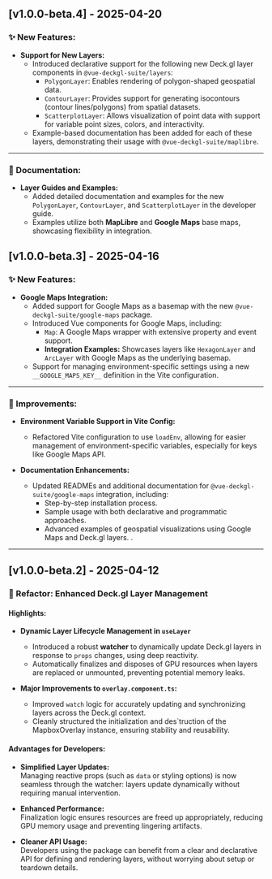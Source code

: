 ## [v1.0.0-beta.4] - 2025-04-20

### ✨ New Features:

- **Support for New Layers:**
  - Introduced declarative support for the following new Deck.gl layer components in `@vue-deckgl-suite/layers`:
    - `PolygonLayer`: Enables rendering of polygon-shaped geospatial data.
    - `ContourLayer`: Provides support for generating isocontours (contour lines/polygons) from spatial datasets.
    - `ScatterplotLayer`: Allows visualization of point data with support for variable point sizes, colors, and interactivity.
  - Example-based documentation has been added for each of these layers, demonstrating their usage with `@vue-deckgl-suite/maplibre`.

---

### 📝 Documentation:

- **Layer Guides and Examples:**
  - Added detailed documentation and examples for the new `PolygonLayer`, `ContourLayer`, and `ScatterplotLayer` in the developer guide.
  - Examples utilize both **MapLibre** and **Google Maps** base maps, showcasing flexibility in integration.


## [v1.0.0-beta.3] - 2025-04-16

### ✨ New Features:

- **Google Maps Integration:**
  - Added support for Google Maps as a basemap with the new `@vue-deckgl-suite/google-maps` package.
  - Introduced Vue components for Google Maps, including:
    - `Map`: A Google Maps wrapper with extensive property and event support.
    - **Integration Examples:** Showcases layers like `HexagonLayer` and `ArcLayer` with Google Maps as the underlying basemap.
  - Support for managing environment-specific settings using a new `__GOOGLE_MAPS_KEY__` definition in the Vite configuration.

---

### 🔧 Improvements:

- **Environment Variable Support in Vite Config:**
  - Refactored Vite configuration to use `loadEnv`, allowing for easier management of environment-specific variables, especially for keys like Google Maps API.

- **Documentation Enhancements:**
  - Updated READMEs and additional documentation for `@vue-deckgl-suite/google-maps` integration, including:
    - Step-by-step installation process.
    - Sample usage with both declarative and programmatic approaches.
    - Advanced examples of geospatial visualizations using Google Maps and Deck.gl layers. .

---

## [v1.0.0-beta.2] - 2025-04-12

### 🚀 Refactor: Enhanced Deck.gl Layer Management

#### Highlights:
- **Dynamic Layer Lifecycle Management in `useLayer`**
    - Introduced a robust **watcher** to dynamically update Deck.gl layers in response to `props` changes, using deep reactivity.
    - Automatically finalizes and disposes of GPU resources when layers are replaced or unmounted, preventing potential memory leaks.

- **Major Improvements to `overlay.component.ts`:**
    - Improved `watch` logic for accurately updating and synchronizing layers across the Deck.gl context.
    - Cleanly structured the initialization and des`truction of the MapboxOverlay instance, ensuring stability and reusability.

#### Advantages for Developers:
- **Simplified Layer Updates:**  
  Managing reactive props (such as `data` or styling options) is now seamless through the watcher: layers update dynamically without requiring manual intervention.

- **Enhanced Performance:**  
  Finalization logic ensures resources are freed up appropriately, reducing GPU memory usage and preventing lingering artifacts.

- **Cleaner API Usage:**  
  Developers using the package can benefit from a clear and declarative API for defining and rendering layers, without worrying about setup or teardown details.